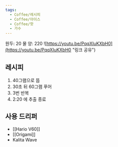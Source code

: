 ```yaml
---
tags:
  - Coffee/레시피
  - Coffee/아이스
  - Coffee/핫
  - 가수
---
```

원두: 20
물 양: 220
![https://youtu.be/PqqXIuKXbH0](https://youtu.be/PqqXIuKXbH0 "링크 공유")
## 레시피
1. 40그램으로 뜸
2. 30초 뒤 60그램 푸어
3. 3번 반복
4. 2:20 에 추출 종료
## 사용 드리퍼
- [[Hario V60]]
- [[Origami]]
- Kalita Wave